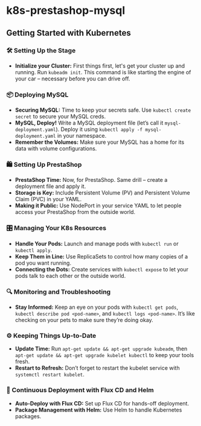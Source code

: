 # k8s-prestashop-mysql

## Getting Started with Kubernetes

### 🛠️ Setting Up the Stage

- **Initialize your Cluster:** First things first, let's get your cluster up and running. Run `kubeadm init`. This command is like starting the engine of your car – necessary before you can drive off.

### 📦 Deploying MySQL

- **Securing MySQL:** Time to keep your secrets safe. Use `kubectl create secret` to secure your MySQL creds.
- **MySQL, Deploy!** Write a MySQL deployment file (let’s call it `mysql-deployment.yaml`). Deploy it using `kubectl apply -f mysql-deployment.yaml` in your namespace.
- **Remember the Volumes:** Make sure your MySQL has a home for its data with volume configurations.

### 🛍️ Setting Up PrestaShop

- **PrestaShop Time:** Now, for PrestaShop. Same drill – create a deployment file and apply it.
- **Storage is Key:** Include Persistent Volume (PV) and Persistent Volume Claim (PVC) in your YAML.
- **Making it Public:** Use NodePort in your service YAML to let people access your PrestaShop from the outside world.

### 🎛️ Managing Your K8s Resources

- **Handle Your Pods:** Launch and manage pods with `kubectl run` or `kubectl apply`.
- **Keep Them in Line:** Use ReplicaSets to control how many copies of a pod you want running.
- **Connecting the Dots:** Create services with `kubectl expose` to let your pods talk to each other or the outside world.

### 🔍 Monitoring and Troubleshooting

- **Stay Informed:** Keep an eye on your pods with `kubectl get pods`, `kubectl describe pod <pod-name>`, and `kubectl logs <pod-name>`. It’s like checking on your pets to make sure they’re doing okay.

### ⚙️ Keeping Things Up-to-Date

- **Update Time:** Run `apt-get update && apt-get upgrade kubeadm`, then `apt-get update && apt-get upgrade kubelet kubectl` to keep your tools fresh.
- **Restart to Refresh:** Don’t forget to restart the kubelet service with `systemctl restart kubelet`.

### 🔄 Continuous Deployment with Flux CD and Helm

- **Auto-Deploy with Flux CD:** Set up Flux CD for hands-off deployment.
- **Package Management with Helm:** Use Helm to handle Kubernetes packages.
